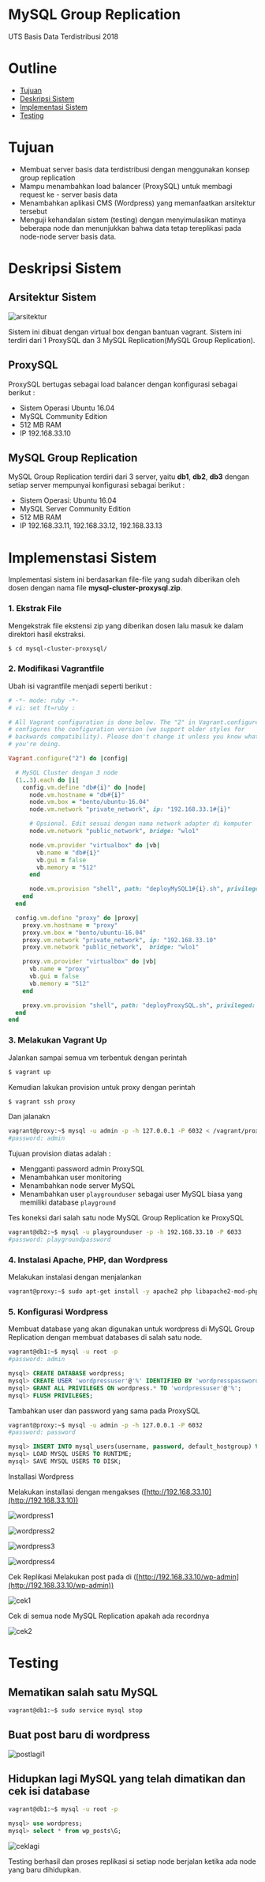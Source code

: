 # **MySQL Group Replication**
UTS Basis Data Terdistribusi 2018

# **Outline**
- [Tujuan](#tujuan)
- [Deskripsi Sistem](#deskripsi-sistem)
- [Implementasi Sistem](#implementasi-sistem)
- [Testing](#testing)
  
# **Tujuan**
- Membuat server basis data terdistribusi dengan menggunakan konsep group replication
- Mampu menambahkan load balancer (ProxySQL) untuk membagi request ke - server basis data
- Menambahkan aplikasi CMS (Wordpress) yang memanfaatkan arsitektur tersebut
- Menguji kehandalan sistem (testing) dengan menyimulasikan matinya beberapa node dan menunjukkan bahwa data tetap tereplikasi pada node-node server basis data.
  
# **Deskripsi Sistem**

## Arsitektur Sistem
![arsitektur](images/arsitektur.jpg)

Sistem ini dibuat dengan virtual box dengan bantuan vagrant. Sistem ini terdiri dari 1 ProxySQL dan 3 MySQL Replication(MySQL Group Replication).

## ProxySQL
ProxySQL bertugas sebagai load balancer dengan konfigurasi sebagai berikut :
- Sistem Operasi Ubuntu 16.04
- MySQL Community Edition
- 512 MB RAM
- IP 192.168.33.10

## MySQL Group Replication
MySQL Group Replication terdiri dari 3 server, yaitu **db1**, **db2**, **db3** dengan setiap server mempunyai konfigurasi sebagai berikut :
- Sistem Operasi: Ubuntu 16.04
- MySQL Server Community Edition
- 512 MB RAM
- IP 192.168.33.11, 192.168.33.12, 192.168.33.13

# **Implemenstasi Sistem**
Implementasi sistem ini berdasarkan file-file yang sudah diberikan oleh dosen dengan nama file **mysql-cluster-proxysql.zip**.

### 1. Ekstrak File
Mengekstrak file ekstensi zip yang diberikan dosen lalu masuk ke dalam direktori hasil ekstraksi.
```bash
$ cd mysql-cluster-proxysql/
```

### 2. Modifikasi Vagrantfile
Ubah isi vagrantfile menjadi seperti berikut :
```ruby
# -*- mode: ruby -*-
# vi: set ft=ruby :

# All Vagrant configuration is done below. The "2" in Vagrant.configure
# configures the configuration version (we support older styles for
# backwards compatibility). Please don't change it unless you know what
# you're doing.

Vagrant.configure("2") do |config|

  # MySQL Cluster dengan 3 node
  (1..3).each do |i|
    config.vm.define "db#{i}" do |node|
      node.vm.hostname = "db#{i}"
      node.vm.box = "bento/ubuntu-16.04"
      node.vm.network "private_network", ip: "192.168.33.1#{i}"

      # Opsional. Edit sesuai dengan nama network adapter di komputer
      node.vm.network "public_network", bridge: "wlo1"

      node.vm.provider "virtualbox" do |vb|
        vb.name = "db#{i}"
        vb.gui = false
        vb.memory = "512"
      end

      node.vm.provision "shell", path: "deployMySQL1#{i}.sh", privileged: false
    end
  end

  config.vm.define "proxy" do |proxy|
    proxy.vm.hostname = "proxy"
    proxy.vm.box = "bento/ubuntu-16.04"
    proxy.vm.network "private_network", ip: "192.168.33.10"
    proxy.vm.network "public_network",  bridge: "wlo1"

    proxy.vm.provider "virtualbox" do |vb|
      vb.name = "proxy"
      vb.gui = false
      vb.memory = "512"
    end

    proxy.vm.provision "shell", path: "deployProxySQL.sh", privileged: false
  end
end
```

### 3. Melakukan Vagrant Up
Jalankan sampai semua vm terbentuk dengan perintah 
```bash
$ vagrant up 
```
Kemudian lakukan provision untuk proxy dengan perintah
```bash
$ vagrant ssh proxy
```
Dan jalanakn
```bash
vagrant@proxy:~$ mysql -u admin -p -h 127.0.0.1 -P 6032 < /vagrant/proxysql.sql
#password: admin
```
Tujuan provision diatas adalah :
- Mengganti password admin ProxySQL
- Menambahkan user monitoring
- Menambahkan node server MySQL
- Menambahkan user `playgrounduser` sebagai user MySQL biasa yang memiliki database `playground`
  
Tes koneksi dari salah satu node MySQL Group Replication ke ProxySQL
```bash
vagrant@db2:~$ mysql -u playgrounduser -p -h 192.168.33.10 -P 6033
#password: playgroundpassword
```

### 4. Instalasi Apache, PHP, dan Wordpress
Melakukan instalasi dengan menjalankan
```bash
vagrant@proxy:~$ sudo apt-get install -y apache2 php libapache2-mod-php php-mcrypt php-mysql
```

### 5. Konfigurasi Wordpress
Membuat database yang akan digunakan untuk wordpress di MySQL Group Replication dengan membuat databases di salah satu node.
```bash
vagrant@db1:~$ mysql -u root -p
#password: admin
```
```sql
mysql> CREATE DATABASE wordpress;
mysql> CREATE USER 'wordpressuser'@'%' IDENTIFIED BY 'wordpresspassword';
mysql> GRANT ALL PRIVILEGES ON wordpress.* TO 'wordpressuser'@'%';
mysql> FLUSH PRIVILEGES;
```
Tambahkan user dan password yang sama pada ProxySQL
```bash
vagrant@proxy:~$ mysql -u admin -p -h 127.0.0.1 -P 6032
#password: password
```
```sql
mysql> INSERT INTO mysql_users(username, password, default_hostgroup) VALUES ('wordpressuser', 'wordpresspassword', 2);
mysql> LOAD MYSQL USERS TO RUNTIME;
mysql> SAVE MYSQL USERS TO DISK;
```
Installasi Wordpress

Melakukan installasi dengan mengakses ([http://192.168.33.10](http://192.168.33.10))

![wordpress1](images/1.png)

![wordpress2](images/2.png)

![wordpress3](images/3.png)

![wordpress4](images/4.png)

Cek Replikasi
Melakukan post pada di ([http://192.168.33.10/wp-admin](http://192.168.33.10/wp-admin))

![cek1](images/postadmin.png)

Cek di semua node MySQL Replication apakah ada recordnya

![cek2](images/cekdatabases.png)

# Testing
## Mematikan salah satu MySQL
```bash
vagrant@db1:~$ sudo service mysql stop
```
## Buat post baru di wordpress

![postlagi1](images/postbaru.png)

## Hidupkan lagi MySQL yang telah dimatikan dan cek isi database
```bash
vagrant@db1:~$ mysql -u root -p
```
```sql
mysql> use wordpress;
mysql> select * from wp_posts\G;
```

![ceklagi](images/ceklagi.png)

Testing berhasil dan proses replikasi si setiap node berjalan ketika ada node yang baru dihidupkan.
